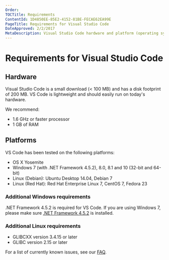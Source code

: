```yaml
---
Order:
TOCTitle: Requirements
ContentId: 1D4850EE-85E2-4152-81BE-FECAE62EA99E
PageTitle: Requirements for Visual Studio Code
DateApproved: 2/2/2017
MetaDescription: Visual Studio Code hardware and platform (operating system) requirements.
---
```


# Requirements for Visual Studio Code

## Hardware

Visual Studio Code is a small download (< 100 MB) and has a disk footprint of 200 MB. VS Code is lightweight and should easily run on today's hardware.

We recommend:

* 1.6 GHz or faster processor
* 1 GB of RAM

## Platforms

VS Code has been tested on the following platforms:

* OS X Yosemite
* Windows 7 (with .NET Framework 4.5.2), 8.0, 8.1 and 10 (32-bit and 64-bit)
* Linux (Debian): Ubuntu Desktop 14.04, Debian 7
* Linux (Red Hat): Red Hat Enterprise Linux 7, CentOS 7, Fedora 23

### Additional Windows requirements

.NET Framework 4.5.2 is required for VS Code.  If you are using Windows 7, please make sure [.NET Framework 4.5.2](https://www.microsoft.com/en-us/download/details.aspx?id=42643) is installed.

### Additional Linux requirements

* GLIBCXX version 3.4.15 or later
* GLIBC version 2.15 or later

For a list of currently known issues, see our [FAQ](faq).
